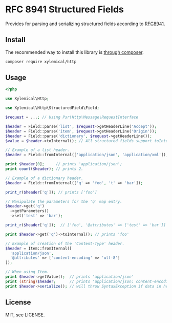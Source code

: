 # RFC 8941 Structured Fields

Provides for parsing and serializing structured fields according to [RFC8941](https://www.rfc-editor.org/rfc/rfc8941.html).

## Install

The recommended way to install this library is [through composer](http://getcomposer.org).

```sh
composer require xylemical/http
```

## Usage

```php
<?php

use Xylemical\Http;

use Xylemical\Http\StructuredField\Field;

$request = ...; // Using Psr\Http\Message\RequestInterface

$header = Field::parse('list', $request->getHeaderLine('Accept'));
$header = Field::parse('item', $request->getHeaderLine('Origin'));
$header = Field::parse('dictionary', $request->getHeaderLine());
$value = $header->toInternal(); // All structured fields support toInternal().

// Example of a list header.
$header = Field::fromInternal(['application/json', 'application/xml']);

print $header[0];     // prints 'application/json';
print count($header); // prints 2.

// Example of a dictionary header.
$header = Field::fromInternal(['q' => 'foo', 't' => 'bar']);

print_r($header['q']); // prints ['foo']

// Manipulate the parameters for the 'q' map entry.
$header->get('q')
  ->getParameters()
  ->set('test' => 'bar');

print_r($header['q']);  // ['foo', '@attributes' => ['test' => 'bar']]

print $header->get('q')->toInternal(); // prints 'foo'

// Example of creation of the 'Content-Type' header. 
$header = Item::fromIternal([
  'application/json', 
  '@attributes' => ['content-encoding' => 'utf-8']
]);

// When using Item.
print $header->getValue();  // prints 'application/json'
print (string)$header;      // prints 'application/json; content-encoding=utf-8'
print $header->serialize(); // will throw SyntaxException if data in header invalid. 

```

## License

MIT, see LICENSE.
